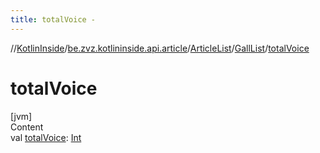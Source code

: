 ```yaml
---
title: totalVoice -
---
```

//[KotlinInside](../../../index.md)/[be.zvz.kotlininside.api.article](../../index.md)/[ArticleList](../index.md)/[GallList](index.md)/[totalVoice](total-voice.md)



# totalVoice  
[jvm]  
Content  
val [totalVoice](total-voice.md): [Int](https://kotlinlang.org/api/latest/jvm/stdlib/kotlin/-int/index.html)  



